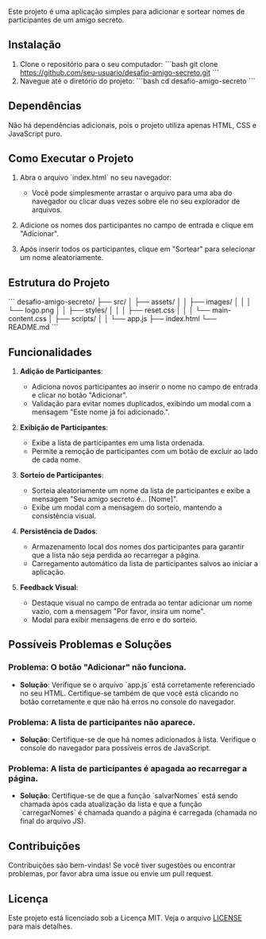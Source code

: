 Este projeto é uma aplicação simples para adicionar e sortear nomes de participantes de um amigo secreto.

## Instalação

1. Clone o repositório para o seu computador:
    \`\`\`bash
    git clone https://github.com/seu-usuario/desafio-amigo-secreto.git
    \`\`\`
2. Navegue até o diretório do projeto:
    \`\`\`bash
    cd desafio-amigo-secreto
    \`\`\`

## Dependências

Não há dependências adicionais, pois o projeto utiliza apenas HTML, CSS e JavaScript puro. 

## Como Executar o Projeto

1. Abra o arquivo \`index.html\` no seu navegador:
    - Você pode simplesmente arrastar o arquivo para uma aba do navegador ou clicar duas vezes sobre ele no seu explorador de arquivos.

2. Adicione os nomes dos participantes no campo de entrada e clique em \"Adicionar\".

3. Após inserir todos os participantes, clique em \"Sortear\" para selecionar um nome aleatoriamente.

## Estrutura do Projeto

\`\`\`
desafio-amigo-secreto/
├── src/
│   ├── assets/
│   │   ├── images/
│   │   │   └── logo.png
│   │   ├── styles/
│   │   │   ├── reset.css
│   │   │   └── main-content.css
│   ├── scripts/
│   │   └── app.js
├── index.html
└── README.md
\`\`\`

## Funcionalidades

1. **Adição de Participantes**:
    - Adiciona novos participantes ao inserir o nome no campo de entrada e clicar no botão "Adicionar".
    - Validação para evitar nomes duplicados, exibindo um modal com a mensagem "Este nome já foi adicionado.".

2. **Exibição de Participantes**:
    - Exibe a lista de participantes em uma lista ordenada.
    - Permite a remoção de participantes com um botão de excluir ao lado de cada nome.

3. **Sorteio de Participantes**:
    - Sorteia aleatoriamente um nome da lista de participantes e exibe a mensagem "Seu amigo secreto é... [Nome]".
    - Exibe um modal com a mensagem do sorteio, mantendo a consistência visual.

4. **Persistência de Dados**:
    - Armazenamento local dos nomes dos participantes para garantir que a lista não seja perdida ao recarregar a página.
    - Carregamento automático da lista de participantes salvos ao iniciar a aplicação.

5. **Feedback Visual**:
    - Destaque visual no campo de entrada ao tentar adicionar um nome vazio, com a mensagem "Por favor, insira um nome".
    - Modal para exibir mensagens de erro e do sorteio.

## Possíveis Problemas e Soluções

### Problema: O botão \"Adicionar\" não funciona.
- **Solução**: Verifique se o arquivo \`app.js\` está corretamente referenciado no seu HTML. Certifique-se também de que você está clicando no botão corretamente e que não há erros no console do navegador.

### Problema: A lista de participantes não aparece.
- **Solução**: Certifique-se de que há nomes adicionados à lista. Verifique o console do navegador para possíveis erros de JavaScript.

### Problema: A lista de participantes é apagada ao recarregar a página.
- **Solução**: Certifique-se de que a função \`salvarNomes\` está sendo chamada após cada atualização da lista e que a função \`carregarNomes\` é chamada quando a página é carregada (chamada no final do arquivo JS).

## Contribuições

Contribuições são bem-vindas! Se você tiver sugestões ou encontrar problemas, por favor abra uma issue ou envie um pull request.

## Licença

Este projeto está licenciado sob a Licença MIT. Veja o arquivo [LICENSE](LICENSE) para mais detalhes.